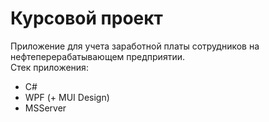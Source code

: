 # Курсовой проект 
Приложение для учета заработной платы сотрудников на нефтеперерабатывающем предприятии.\
Стек приложения:
+ C#
+ WPF (+ MUI Design)
+ MSServer
